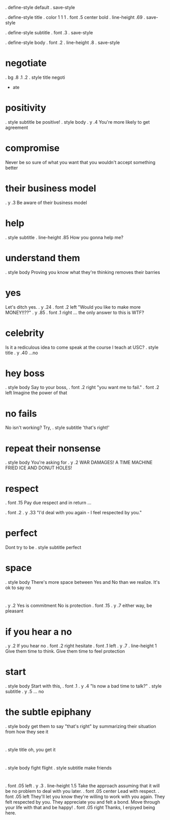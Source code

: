 . define-style default
. save-style

. define-style title
. color 1 1 1
. font .5 center bold
. line-height .69
. save-style

. define-style subtitle
. font .3
. save-style

. define-style body
. font .2
. line-height .8
. save-style

# negotiate
. bg .8 .1 .2
. style title
negoti
 - ate

# positivity
. style subtitle
be positive!
. style body
. y .4
You're more likely
to get agreement

# compromise
Never be so sure
of what you want
that
you wouldn't accept
something better

# their business model
. y .3
Be aware of their
business model

# help
. style subtitle
. line-height .85
How you 
gonna
help me?

# understand them
. style body
Proving you know
what they're
thinking
removes their
barries

# yes
Let's ditch yes.
. y .24
. font .2 left
"Would you like to
   make more
   MONEY!!??"
. y .85
. font .1 right
 ... the only answer to this is WTF?

# celebrity
Is it a
rediculous idea
to come speak
at the course
I teach at USC?
. style title
. y .40
 ...no

# hey boss
. style body
Say to your boss, 
. font .2 right
"you want me
to fail."
. font .2 left
Imagine the
power of that

# no fails
No isn't working?
Try, 
. style subtitle
'that's right!'

# repeat their nonsense
. style body
You're asking for
. y .2
WAR DAMAGES!
A TIME MACHINE
FRIED ICE AND
DONUT HOLES!

# respect
. font .15
Pay due respect
and in return ...

. font .2
. y .33
"I'd deal with you
again  -  I feel
respected by you."

# perfect
Dont try
to be
. style subtitle
perfect

# space
. style body
There's more space
between
Yes       and         No
than we realize.
It's ok to say no

# 
. y .2
Yes is commitment
No is protection
. font .15 
. y .7
either way, be pleasant

# if you hear a no
. y .2
If you hear no
. font .2 right
hesitate
. font .1 left
. y .7
. line-height 1
Give them time to think.
Give them time to feel protection

# start
. style body
Start with
this,
. font .1 
. y .4
"Is now a bad time to talk?"
. style subtitle
. y .5
 ... no

# the subtle epiphany
. style body
get them to
say "that's right"
by summarizing
their situation
from how they see it

#
. style title
oh, you 
  get it

# 
. style body
fight
flight
. style subtitle
make friends


#
. font .05 left
. y .3
. line-height 1.5
Take the approach assuming that
it will be no problem to deal with you later.
. font .05 center
Lead with respect.
. font .05 left
They'll let you know they're willing to work with you again.
They felt respected by you. They appreciate you and felt a bond.
Move through your life with that and be happy!
. font .05 right
Thanks, I enjoyed being here.
